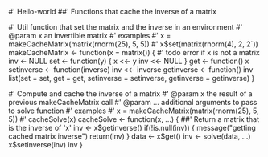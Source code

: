 #' Hello-world
##' Functions that cache the inverse of a matrix

#' Util function that set the matrix and the inverse in an environment
#' @param x an invertible matrix
#' examples
#' x = makeCacheMatrix(matrix(rnorm(25), 5, 5))
#' x$set(matrix(rnorm(4), 2, 2`))
makeCacheMatrix <- function(x = matrix()) {
#' todo error if x is not a matrix
  inv <- NULL
  set <- function(y) {
    x <<- y
    inv <<- NULL
  }
  get <- function() x
  setinverse <- function(inverse) inv <<- inverse
  getinverse <- function() inv
  list(set = set, get = get,
       setinverse = setinverse,
       getinverse = getinverse)
}


#' Compute and cache the inverse of a matrix
#' @param x the result of a previous makeCacheMatrix call
#' @param ... additional arguments to pass to solve function
#' examples
#' x = makeCacheMatrix(matrix(rnorm(25), 5, 5))
#' cacheSolve(x)
cacheSolve <- function(x, ...) {
##' Return a matrix that is the inverse of 'x'
  inv <- x$getinverse()
  if(!is.null(inv)) {
    message("getting cached matrix inverse")
    return(inv)
  }
  data <- x$get()
  inv <- solve(data, ...)
  x$setinverse(inv)
  inv
}
